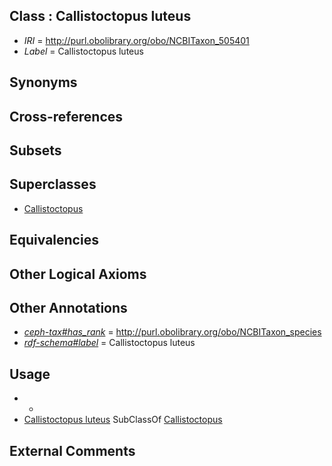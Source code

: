 
## Class : Callistoctopus luteus

 * *IRI* = http://purl.obolibrary.org/obo/NCBITaxon_505401
 * *Label* = Callistoctopus luteus

## Synonyms


## Cross-references


## Subsets


## Superclasses

 * [Callistoctopus](../../NCBITaxon/96/NCBITaxon_505396.md)

## Equivalencies


## Other Logical Axioms


## Other Annotations

 * *[ceph-tax#has_rank](../../ceph-tax#has/nk/ceph-tax#has_rank.md)* = http://purl.obolibrary.org/obo/NCBITaxon_species
 * *[rdf-schema#label](../../el/rdf-schema#label.md)* = Callistoctopus luteus

## Usage

 * -
 * [Callistoctopus luteus](../../NCBITaxon/01/NCBITaxon_505401.md) SubClassOf [Callistoctopus](../../NCBITaxon/96/NCBITaxon_505396.md)

## External Comments

